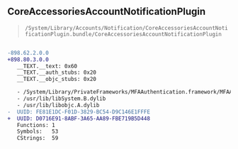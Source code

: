 ## CoreAccessoriesAccountNotificationPlugin

> `/System/Library/Accounts/Notification/CoreAccessoriesAccountNotificationPlugin.bundle/CoreAccessoriesAccountNotificationPlugin`

```diff

-898.62.2.0.0
+898.80.3.0.0
   __TEXT.__text: 0x60
   __TEXT.__auth_stubs: 0x20
   __TEXT.__objc_stubs: 0x20

   - /System/Library/PrivateFrameworks/MFAAuthentication.framework/MFAAuthentication
   - /usr/lib/libSystem.B.dylib
   - /usr/lib/libobjc.A.dylib
-  UUID: FE81E1DC-F01D-3829-BC54-D9C146E1FFFE
+  UUID: D0716E91-8ABF-3A65-AA89-FBE719B5D448
   Functions: 1
   Symbols:   53
   CStrings:  59

```
